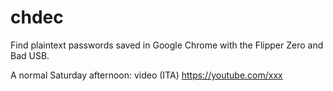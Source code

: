 # chdec

Find plaintext passwords saved in Google Chrome with the Flipper Zero and Bad USB.

A normal Saturday afternoon: video (ITA) https://youtube.com/xxx
